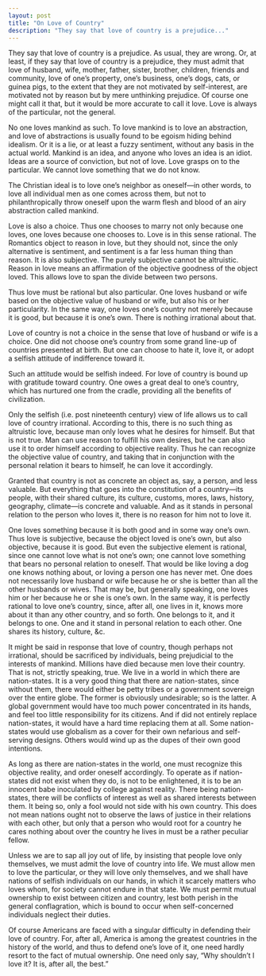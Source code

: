 ```yaml
---
layout: post
title: "On Love of Country"
description: "They say that love of country is a prejudice..."
---
```


They say that love of country is a prejudice. As usual, they are wrong. Or, at least, if they say that love of country is a prejudice, they must admit that love of husband, wife, mother, father, sister, brother, children, friends and community, love of one’s property, one’s business, one’s dogs, cats, or guinea pigs, to the extent that they are not motivated by self-interest, are motivated not by reason but by mere unthinking prejudice. Of course one might call it that, but it would be more accurate to call it love. Love is always of the particular, not the general.

No one loves mankind as such. To love mankind is to love an abstraction, and love of abstractions is usually found to be egoism hiding behind idealism. Or it is a lie, or at least a fuzzy sentiment, without any basis in the actual world. Mankind is an idea, and anyone who loves an idea is an idiot. Ideas are a source of conviction, but not of love. Love grasps on to the particular. We cannot love something that we do not know.

The Christian ideal is to love one’s neighbor as oneself—in other words, to love all individual men as one comes across them, but not to philanthropically throw oneself upon the warm flesh and blood of an airy abstraction called mankind.

Love is also a choice. Thus one chooses to marry not only because one loves, one loves because one chooses to. Love is in this sense rational. The Romantics object to reason in love, but they should not, since the only alternative is sentiment, and sentiment is a far less human thing than reason. It is also subjective. The purely subjective cannot be altruistic. Reason in love means an affirmation of the objective goodness of the object loved. This allows love to span the divide between two persons.

Thus love must be rational but also particular. One loves husband or wife based on the objective value of husband or wife, but also his or her particularity. In the same way, one loves one’s country not merely because it is good, but because it is one’s own. There is nothing irrational about that.

Love of country is not a choice in the sense that love of husband or wife is a choice. One did not choose one’s country from some grand line-up of countries presented at birth. But one can choose to hate it, love it, or adopt a selfish attitude of indifference toward it.

Such an attitude would be selfish indeed. For love of country is bound up with gratitude toward country. One owes a great deal to one’s country, which has nurtured one from the cradle, providing all the benefits of civilization.

Only the selfish (i.e. post nineteenth century) view of life allows us to call love of country irrational. According to this, there is no such thing as altruistic love, because man only loves what he desires for himself. But that is not true. Man can use reason to fulfill his own desires, but he can also use it to order himself according to objective reality. Thus he can recognize the objective value of country, and taking that in conjunction with the personal relation it bears to himself, he can love it accordingly.

Granted that country is not as concrete an object as, say, a person, and less valuable. But everything that goes into the constitution of a country—its people, with their shared culture, its culture, customs, mores, laws, history, geography, climate—is concrete and valuable. And as it stands in personal relation to the person who loves it, there is no reason for him not to love it.

One loves something because it is both good and in some way one’s own. Thus love is subjective, because the object loved is one’s own, but also objective, because it is good. But even the subjective element is rational, since one cannot love what is not one’s own; one cannot love something that bears no personal relation to oneself. That would be like loving a dog one knows nothing about, or loving a person one has never met. One does not necessarily love husband or wife because he or she is better than all the other husbands or wives. That may be, but generally speaking, one loves him or her because he or she is one’s own. In the same way, it is perfectly rational to love one’s country, since, after all, one lives in it, knows more about it than any other country, and so forth. One belongs to it, and it belongs to one. One and it stand in personal relation to each other. One shares its history, culture, &c.

It might be said in response that love of country, though perhaps not irrational, should be sacrificed by individuals, being prejudicial to the interests of mankind. Millions have died because men love their country. That is not, strictly speaking, true. We live in a world in which there are nation-states. It is a very good thing that there are nation-states, since without them, there would either be petty tribes or a government sovereign over the entire globe. The former is obviously undesirable; so is the latter. A global government would have too much power concentrated in its hands, and feel too little responsibility for its citizens. And if did not entirely replace nation-states, it would have a hard time replacing them at all. Some nation-states would use globalism as a cover for their own nefarious and self-serving designs. Others would wind up as the dupes of their own good intentions.

As long as there are nation-states in the world, one must recognize this objective reality, and order oneself accordingly. To operate as if nation-states did not exist when they do, is not to be enlightened, it is to be an innocent babe inoculated by college against reality. There being nation-states, there will be conflicts of interest as well as shared interests between them. It being so, only a fool would not side with his own country. This does not mean nations ought not to observe the laws of justice in their relations with each other, but only that a person who would root for a country he cares nothing about over the country he lives in must be a rather peculiar fellow.

Unless we are to sap all joy out of life, by insisting that people love only themselves, we must admit the love of country into life. We must allow men to love the particular, or they will love only themselves, and we shall have nations of selfish individuals on our hands, in which it scarcely matters who loves whom, for society cannot endure in that state. We must permit mutual ownership to exist between citizen and country, lest both perish in the general conflagration, which is bound to occur when self-concerned individuals neglect their duties.

Of course Americans are faced with a singular difficulty in defending their love of country. For, after all, America is among the greatest countries in the history of the world, and thus to defend one’s love of it, one need hardly resort to the fact of mutual ownership. One need only say, “Why shouldn’t I love it? It is, after all, the best.”
